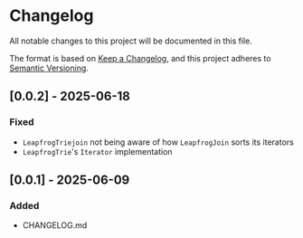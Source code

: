 # Changelog

All notable changes to this project will be documented in this file.

The format is based on [Keep a Changelog](https://keepachangelog.com/en/1.1.0/),
and this project adheres to [Semantic Versioning](https://semver.org/spec/v2.0.0.html).

## [0.0.2] - 2025-06-18

### Fixed

- `LeapfrogTriejoin` not being aware of how `LeapfrogJoin` sorts its iterators
- `LeapfrogTrie`'s `Iterator` implementation

## [0.0.1] - 2025-06-09

### Added

- CHANGELOG.md